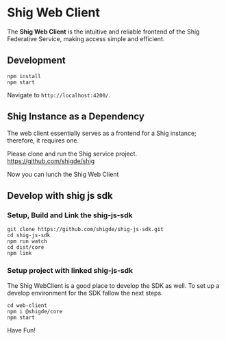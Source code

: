 # Shig Web Client


The **Shig Web Client** is the intuitive and reliable frontend of the Shig Federative Service, making access simple and efficient.
## Development

```shell
npm install
npm start
```

Navigate to `http://localhost:4200/`.


## Shig Instance as a Dependency

The web client essentially serves as a frontend for a Shig instance; therefore, it requires one. 

Please clone and run the Shig service project. https://github.com/shigde/shig

Now you can lunch the Shig Web Client

## Develop with shig js sdk

### Setup, Build and Link the shig-js-sdk

```shell
git clone https://github.com/shigde/shig-js-sdk.git
cd shig-js-sdk
npm run watch
cd dist/core
npm link
```

### Setup project with linked shig-js-sdk

The Shig WebClient is a good place to develop the SDK as well.
To set up a develop environment for the SDK fallow the next steps.

```shell
cd web-client
npm i @shigde/core
npm start
```

Have Fun!



